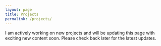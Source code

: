 ```yaml
---
layout: page
title: Projects
permalink: /projects/
---
```


I am actively working on new projects and will be updating this page with exciting new content soon. Please check back later for the latest updates.

